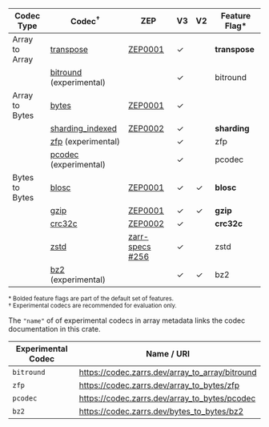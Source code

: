 | Codec Type     | Codec<sup>†</sup>         | ZEP               | V3      | V2      | Feature Flag* |
| -------------- | ------------------------- | ----------------- | ------- | ------- | ------------- |
| Array to Array | [transpose]               | [ZEP0001]         | &check; |         | **transpose** |
|                | [bitround] (experimental) |                   | &check; |         | bitround      |
| Array to Bytes | [bytes]                   | [ZEP0001]         | &check; |         |               |
|                | [sharding_indexed]        | [ZEP0002]         | &check; |         | **sharding**  |
|                | [zfp] (experimental)      |                   | &check; |         | zfp           |
|                | [pcodec] (experimental)   |                   | &check; |         | pcodec        |
| Bytes to Bytes | [blosc]                   | [ZEP0001]         | &check; | &check; | **blosc**     |
|                | [gzip]                    | [ZEP0001]         | &check; | &check; | **gzip**      |
|                | [crc32c]                  | [ZEP0002]         | &check; |         | **crc32c**    |
|                | [zstd]                    | [zarr-specs #256] | &check; |         | zstd          |
|                | [bz2] (experimental)      |                   | &check; | &check; | bz2           |

<sup>\* Bolded feature flags are part of the default set of features.</sup>
<br>
<sup>† Experimental codecs are recommended for evaluation only.</sup>

[ZEP0001]: https://zarr.dev/zeps/accepted/ZEP0001.html
[ZEP0002]: https://zarr.dev/zeps/accepted/ZEP0001.html
[zarr-specs #256]: https://github.com/zarr-developers/zarr-specs/pull/256

[transpose]: crate::array::codec::array_to_array::transpose
[bitround]: (crate::array::codec::array_to_array::bitround)
[bytes]: crate::array::codec::array_to_bytes::bytes
[sharding_indexed]: crate::array::codec::array_to_bytes::sharding
[zfp]: crate::array::codec::array_to_bytes::zfp
[pcodec]: crate::array::codec::array_to_bytes::pcodec
[blosc]: crate::array::codec::bytes_to_bytes::blosc
[gzip]: crate::array::codec::bytes_to_bytes::gzip
[crc32c]: crate::array::codec::bytes_to_bytes::crc32c
[zstd]: crate::array::codec::bytes_to_bytes::zstd
[bz2]: crate::array::codec::bytes_to_bytes::bz2

The `"name"` of of experimental codecs in array metadata links the codec documentation in this crate.

| Experimental Codec | Name / URI                                        |
| ------------------ | ------------------------------------------------- |
| `bitround`         | <https://codec.zarrs.dev/array_to_array/bitround> |
| `zfp`              | <https://codec.zarrs.dev/array_to_bytes/zfp>      |
| `pcodec`           | <https://codec.zarrs.dev/array_to_bytes/pcodec>   |
| `bz2`              | <https://codec.zarrs.dev/bytes_to_bytes/bz2>      |
